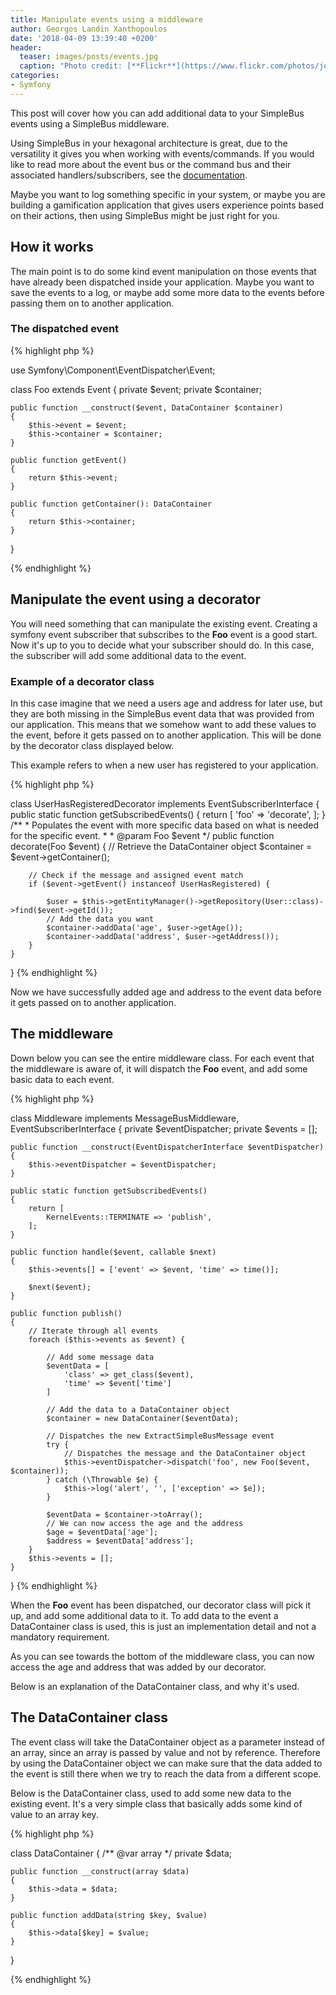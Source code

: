 ```yaml
---
title: Manipulate events using a middleware
author: Georgos Landin Xanthopoulos
date: '2018-04-09 13:39:40 +0200'
header:
  teaser: images/posts/events.jpg
  caption: "Photo credit: [**Flickr**](https://www.flickr.com/photos/jone_vasaitis/16022260923/in/photolist-qpQgXZ-asu2YH-63NQ3W-85Gk4g-aEUFCZ-4YvJCc-7pTvgs-7LmUC9-eHjnFV-8E6J8V-hXw713-5DudKc-4VxoHr-9PD8vo-8FHkig-bAACjP-6tpDjd-ab2WT-54tSFr-pqLvEd-dL7Ksg-24g6kGj-ov9pFN-aBQ4zJ-8byiTm-atRt3o-ygkPwT-6SfG7U-24BjkTY-WyZ1Jx-ejbULs-8HjSq7-65nqnz-6G5nvX-22K5Rei-yjR3d-sDFU8-abosaA-cSdMUo-vCuvY-4jKtyC-22wib-cd2Bm3-FkXEeW-6MucmN-dd9ak6-78nBuc-SFNBS8-YYf8G3-5RLXMQ)"
categories:
- Symfony
---
```


This post will cover how you can add additional data to your SimpleBus events using a SimpleBus middleware. 

Using SimpleBus in your hexagonal architecture is great, due to the versatility it gives you when working with events/commands. 
If you would like to read more about the event bus or the command bus and their associated handlers/subscribers, see 
the [documentation](http://docs.simplebus.io/en/latest/index.html).  

Maybe you want to log something specific in your system, or maybe you are building a gamification application that gives
users experience points based on their actions, then using SimpleBus might be just right for you. 

## How it works
The main point is to do some kind event manipulation on those events that have already been dispatched inside your application. 
Maybe you want to save the events to a log, or maybe add some more data to the events before passing them on to another 
application.

### The dispatched event

{% highlight php %}

use Symfony\Component\EventDispatcher\Event;

class Foo extends Event
{
    private $event;
    private $container;

    public function __construct($event, DataContainer $container)
    {
        $this->event = $event;
        $this->container = $container;
    }

    public function getEvent()
    {
        return $this->event;
    }

    public function getContainer(): DataContainer
    {
        return $this->container;
    }
}

{% endhighlight %}

## Manipulate the event using a decorator
You will need something that can manipulate the existing event. Creating a symfony event subscriber that subscribes to the <b>Foo</b>
event is a good start. Now it's up to you to decide what your subscriber should do. In this case, the subscriber will add 
some additional data to the event. 

### Example of a decorator class
In this case imagine that we need a users age and address for later use, but they are both missing in the SimpleBus event data that
was provided from our application. This means that we somehow want to add these values to the event, before it gets passed
on to another application. This will be done by the decorator class displayed below. 

This example refers to when a new user has registered to your application.

{% highlight php %}

class UserHasRegisteredDecorator implements EventSubscriberInterface
{
    public static function getSubscribedEvents()
    {
        return [
            'foo' => 'decorate',
        ];
    }
    /**
     * Populates the event with more specific data based on what is needed for the specific event.
     *
     * @param Foo $event
     */
    public function decorate(Foo $event)
    {
        // Retrieve the DataContainer object
        $container = $event->getContainer();

        // Check if the message and assigned event match
        if ($event->getEvent() instanceof UserHasRegistered) {
        
            $user = $this->getEntityManager()->getRepository(User::class)->find($event->getId()); 
            // Add the data you want
            $container->addData('age', $user->getAge());
            $container->addData('address', $user->getAddress());
        }
    }
}
{% endhighlight %}

Now we have successfully added age and address to the event data before it gets passed on to another application. 

## The middleware
Down below you can see the entire middleware class. 
For each event that the middleware is aware of, it will dispatch the <b>Foo</b> event, and add some basic data to each event. 

{% highlight php %}

class Middleware implements MessageBusMiddleware, EventSubscriberInterface
{
    private $eventDispatcher;
    private $events = [];

    public function __construct(EventDispatcherInterface $eventDispatcher)
    {
        $this->eventDispatcher = $eventDispatcher;
    }

    public static function getSubscribedEvents()
    {
        return [
            KernelEvents::TERMINATE => 'publish',
        ];
    }

    public function handle($event, callable $next)
    {
        $this->events[] = ['event' => $event, 'time' => time()];

        $next($event);
    }

    public function publish()
    {
        // Iterate through all events
        foreach ($this->events as $event) {

            // Add some message data
            $eventData = [
                'class' => get_class($event),
                'time' => $event['time']
            ]

            // Add the data to a DataContainer object
            $container = new DataContainer($eventData);

            // Dispatches the new ExtractSimpleBusMessage event
            try {
                // Dispatches the message and the DataContainer object
                $this->eventDispatcher->dispatch('foo', new Foo($event, $container));
            } catch (\Throwable $e) {
                $this->log('alert', '', ['exception' => $e]);
            }
            
            $eventData = $container->toArray();
            // We can now access the age and the address 
            $age = $eventData['age']; 
            $address = $eventData['address']; 
        }
        $this->events = [];
    }
}
{% endhighlight %}

When the <b>Foo</b> event has been dispatched, our decorator class will pick it up, and add some additional data to it. 
To add data to the event a DataContainer class is used, this is just an implementation detail and not 
a mandatory requirement. 

As you can see towards the bottom of the middleware class, you can now access the age and address that was added
by our decorator.

Below is an explanation of the DataContainer class, and why it's used. 

## The DataContainer class
The event class will take the DataContainer object as a parameter instead of an array, 
since an array is passed by value and not by reference. Therefore by using the DataContainer object we can 
make sure that the data added to the event is still there when we try to reach the data from a different scope.  

Below is the DataContainer class, used to add some new data to the existing event. 
It's a very simple class that basically adds some kind of value to an array key. 

{% highlight php %}

class DataContainer
{
    /** @var array */
    private $data;

    public function __construct(array $data)
    {
        $this->data = $data;
    }

    public function addData(string $key, $value)
    {
        $this->data[$key] = $value;
    }
}

{% endhighlight %}